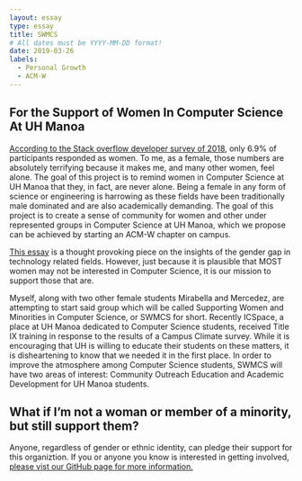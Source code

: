 ```yaml
---
layout: essay
type: essay
title: SWMCS
# All dates must be YYYY-MM-DD format!
date: 2019-03-26
labels:
  - Personal Growth
  - ACM-W
---
```

## For the Support of Women In Computer Science At UH Manoa
[According to the Stack overflow developer survey of 2018](https://insights.stackoverflow.com/survey/2018/#demographics), only 6.9% of participants responded as women. To me, as a female, those numbers are absolutely terrifying because it makes me, and many other women, feel alone. The goal of this project is to remind women in Computer Science at UH Manoa that they, in fact, are never alone. Being a female in any form of science or engineering is harrowing as these fields have been traditionally male dominated and are also academically demanding. The goal of this project is to create a sense of community for women and other under represented groups in Computer Science at UH Manoa, which we propose can be achieved by starting an ACM-W chapter on campus. 

[This essay](https://www.insidehighered.com/news/2018/06/25/lecturers-explanation-gender-gap-computer-science-it-reflect-womens-choices) is a thought provoking piece on the insights of the gender gap in technology related fields. However, just because it is plausible that MOST women may not be interested in Computer Science, it is our mission to support those that are. 

Myself, along with two other female students Mirabella and Mercedez, are attempting to start said group which will be called Supporting Women and Minorities in Computer Science, or SWMCS for short. Recently ICSpace, a place at UH Manoa dedicated to Computer Science students, received Title IX training in response to the results of a Campus Climate survey. While it is encouraging that UH is willing to educate their students on these matters, it is disheartening to know that we needed it in the first place. In order to improve the atmosphere among Computer Science students, SWMCS will have two areas of interest: Community Outreach Education and Academic Development for UH Manoa students. 


## What if I’m not a woman or member of a minority, but still support them?

Anyone, regardless of gender or ethnic identity, can pledge their support for this organiztion. If you or anyone you know is interested in getting involved, [please vist our GitHub page for more information.](https://swmcs.github.io/)

